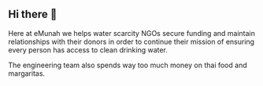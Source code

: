 ## Hi there 👋

Here at eMunah we helps water scarcity NGOs secure funding and maintain relationships with their donors in order to continue their mission of ensuring every person has access to clean drinking water.

The engineering team also spends way too much money on thai food and margaritas. 

